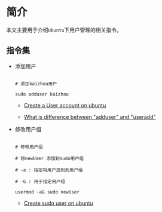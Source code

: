 # 简介

本文主要用于介绍`Ubuntu`下用户管理的相关指令。

## 指令集

* 添加用户

  ```
  
  # 添加kaizhou用户    
  
  sudo adduser kaizhou
  
  ```
  
  * [Create a User account on ubuntu ](https://www.cyberciti.biz/faq/create-a-user-account-on-ubuntu-linux/)
  
  * [What is difference between "adduser" and "useradd"](https://askubuntu.com/questions/345974/what-is-the-difference-between-adduser-and-useradd)
  
  
* 修改用户组

  ```
  
  # 修改用户组
  
  # 将newUser 添加到sudo用户组
  
  # -a : 指定将用户追到到用户组
  
  # -G : 用于指定用户组
  
  usermod -aG sudo newUser
  
  ```
  
  * [Create sudo user on ubuntu](https://phoenixnap.com/kb/how-to-create-sudo-user-on-ubuntu)
